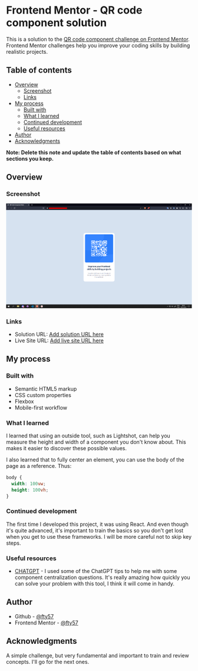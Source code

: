 # Frontend Mentor - QR code component solution

This is a solution to the [QR code component challenge on Frontend Mentor](https://www.frontendmentor.io/challenges/qr-code-component-iux_sIO_H). Frontend Mentor challenges help you improve your coding skills by building realistic projects.

## Table of contents

- [Overview](#overview)
  - [Screenshot](#screenshot)
  - [Links](#links)
- [My process](#my-process)
  - [Built with](#built-with)
  - [What I learned](#what-i-learned)
  - [Continued development](#continued-development)
  - [Useful resources](#useful-resources)
- [Author](#author)
- [Acknowledgments](#acknowledgments)

**Note: Delete this note and update the table of contents based on what sections you keep.**

## Overview

### Screenshot

![Minha tela](./screenshot/Screenshot_1.png)

### Links

- Solution URL: [Add solution URL here](https://www.frontendmentor.io/solutions/a-simple-landing-page-with-the-card-component-a-LGIyr_l2)
- Live Site URL: [Add live site URL here](https://fty57.github.io/qr-code-component-main-v2/)

## My process

### Built with

- Semantic HTML5 markup
- CSS custom properties
- Flexbox
- Mobile-first workflow

### What I learned

I learned that using an outside tool, such as Lightshot, can help you measure the height and width of a component you don't know about. This makes it easier to discover these possible values.

I also learned that to fully center an element, you can use the body of the page as a reference. Thus:

```css
body {
  width: 100vw;
  height: 100vh;
}
```

### Continued development

The first time I developed this project, it was using React. And even though it's quite advanced, it's important to train the basics so you don't get lost when you get to use these frameworks. I will be more careful not to skip key steps.

### Useful resources

- [CHATGPT](https://chat.openai.com/) - I used some of the ChatGPT tips to help me with some component centralization questions. It's really amazing how quickly you can solve your problem with this tool, I think it will come in handy.

## Author

- Github - [@fty57](https://github.com/fty57)
- Frontend Mentor - [@fty57](https://www.frontendmentor.io/profile/fty57)

## Acknowledgments

A simple challenge, but very fundamental and important to train and review concepts. I'll go for the next ones.
